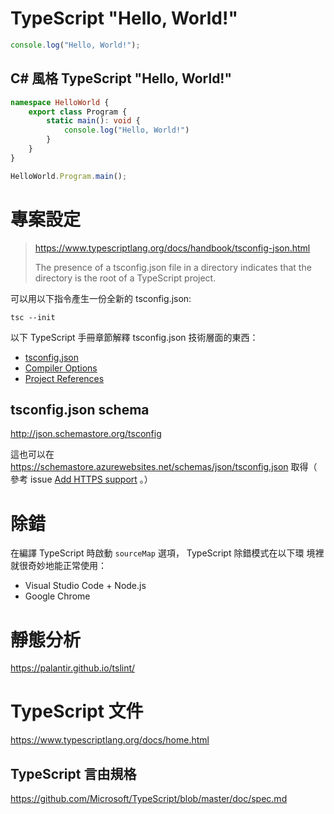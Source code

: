 # TypeScript "Hello, World!"

```TypeScript
console.log("Hello, World!");
```


## C# 風格  TypeScript "Hello, World!"

```TypeScript
namespace HelloWorld {
    export class Program {
        static main(): void {
            console.log("Hello, World!")
        }
    }
}

HelloWorld.Program.main();
```


# 專案設定

> https://www.typescriptlang.org/docs/handbook/tsconfig-json.html
>
> The presence of a tsconfig.json file in a directory indicates that the
> directory is the root of a TypeScript project.

可以用以下指令產生一份全新的 tsconfig.json:

```
tsc --init
```

以下 TypeScript 手冊章節解釋 tsconfig.json  技術層面的東西：

* [tsconfig.json](https://www.typescriptlang.org/docs/handbook/tsconfig-json.html)
* [Compiler Options](https://www.typescriptlang.org/docs/handbook/compiler-options.html)
* [Project References](https://www.typescriptlang.org/docs/handbook/project-references.html)


## tsconfig.json schema

http://json.schemastore.org/tsconfig

這也可以在
https://schemastore.azurewebsites.net/schemas/json/tsconfig.json  取得（
參考 issue
[Add HTTPS support](https://github.com/SchemaStore/schemastore/issues/12) 
。）


# 除錯

在編譯 TypeScript 時啟動 `sourceMap`  選項， TypeScript 除錯模式在以下環
境裡就很奇妙地能正常使用：

* Visual Studio Code + Node.js
* Google Chrome


# 靜態分析

https://palantir.github.io/tslint/


# TypeScript  文件

https://www.typescriptlang.org/docs/home.html


## TypeScript 言由規格

https://github.com/Microsoft/TypeScript/blob/master/doc/spec.md

